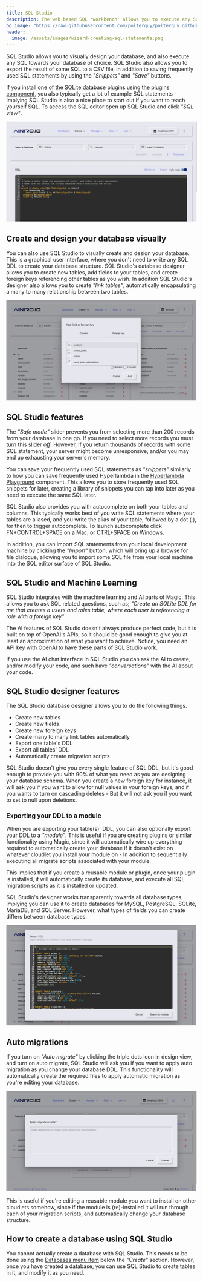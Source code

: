 ```yaml
---
title: SQL Studio
description: The web based SQL 'workbench' allows you to execute any SQL, see the result immediately, in addition to storing your frequently used SQL snippets for later.
og_image: "https://raw.githubusercontent.com/polterguy/polterguy.github.io/master/images/sql-editor.jpg"
header:
  image: /assets/images/wizard-creating-sql-statements.png
---
```


SQL Studio allows you to visually design your database, and also execute any SQL towards your database of choice.
SQL Studio also allows you to export the result of some SQL to a CSV file, in addition to saving frequently used
SQL statements by using the _"Snippets"_ and _"Save"_ buttons.

If you install one of the SQLite database
plugins using [the plugins component](/dashboard/plugins/), you also typically get a lot
of example SQL statements - Implying SQL Studio is also a nice place to start out if you
want to teach yourself SQL. To access the SQL editor open up SQL Studio and click _"SQL view"_.

![SQL Studio SQL view](https://raw.githubusercontent.com/polterguy/polterguy.github.io/master/images/sql-editor.jpg)

## Create and design your database visually

You can also use SQL Studio to visually create and design your database. This is a graphical user interface, where
you don't need to write any SQL DDL to create your database structure. SQL Studio's database designer
allows you to create new tables, add fields to your tables, and create foreign keys referencing other tables
as you wish. In addition SQL Studio's designer also allows you to create _"link tables"_, automatically
encapsulating a many to many relationship between two tables.

![SQL Studio design view](https://raw.githubusercontent.com/polterguy/polterguy.github.io/master/images/sql-designer.jpg)

## SQL Studio features

The _"Safe mode"_ slider prevents you from selecting more than 200 records from your database in one go.
If you need to select more records you must turn this slider _off_. However, if you return thousands of records
with some SQL statement, your server might become unresponsive, and/or you may end up exhausting your
server's memory.

You can save your frequently used SQL statements as _"snippets"_ similarly to how you can save frequently
used Hyperlambda in the [Hyperlambda Playground](/dashboard/hyperlambda-playground/) component.
This allows you to store frequently used SQL snippets for later, creating a library of snippets you
can tap into later as you need to execute the same SQL later.

SQL Studio also provides you with autocomplete on both your tables and columns. This typically
works best of you write SQL statements where your tables are aliased, and you write the alias of your table,
followed by a dot (.), for then to trigger autocomplete. To launch autocomplete click FN+CONTROL+SPACE
on a Mac, or CTRL+SPACE on Windows.

In addition, you can import SQL statements from your local development machine by clicking the _"Import"_
button, which will bring up a browse for file dialogue, allowing you to import some SQL file from your local
machine into the SQL editor surface of SQL Studio.

## SQL Studio and Machine Learning

SQL Studio integrates with the machine learning and AI parts of Magic. This allows you to ask SQL related
questions, such as; _"Create an SQLite DDL for me that creates a users and roles table, where each user is
referencing a role with a foreign key"_.

The AI features of SQL Studio doesn't always produce perfect code, but it is built
on top of OpenAI's APIs, so it should be good enough to give you at least an approximation
of what you want to achieve. Notice, you need an API key with OpenAI to have these parts of SQL Studio work.

If you use the AI chat interface in SQL Studio you can ask the AI to create, and/or modify your code, and
such have _"conversations"_ with the AI about your code.

## SQL Studio designer features

The SQL Studio database designer allows you to do the following things.

* Create new tables
* Create new fields
* Create new foreign keys
* Create many to many link tables automatically
* Export one table's DDL
* Export all tables' DDL
* Automatically create migration scripts

SQL Studio doesn't give you every single feature of SQL DDL, but it's good enough to provide you
with 90% of what you need as you are designing your database schema. When you create a new foreign key for instance,
it will ask you if you want to allow for null values in your foreign keys, and if you wants to turn on cascading
deletes - But it will not ask you if you want to set to null upon deletions.

### Exporting your DDL to a module

When you are exporting your table(s)' DDL, you can also optionally export your DDL to a _"module"_. This is
useful if you are creating plugins or similar functionality using Magic, since it will automatically wire
up everything required to automatically create your database if it doesn't exist on whatever cloudlet you
install your module on - In addition to sequentially executing all migrate scripts associated with your module.

This implies that if you create a reusable module or plugin, once your plugin is installed, it will automatically
create its database, and execute all SQL migration scripts as it is installed or updated.

SQL Studio's designer works transparently towards all database types, implying you can use it to create
databases for MySQL, PostgreSQL, SQLite, MariaDB, and SQL Server. However, what types of fields you can create
differs between database types.

![Export your database DDL to module](/assets/images/export-database-ddl.jpeg)

## Auto migrations

If you turn on _"Auto migrate"_ by clicking the triple dots icon in design view, and turn on auto migrate,
SQL Studio will ask you if you want to apply auto migration as you change your database DDL. This functionality
will automatically create the required files to apply automatic migration as you're editing your database.

![Auto migrate your database DDL](/assets/images/auto-migrate-database.jpeg)

This is useful if you're editing a reusable module you want to install on other cloudlets somehow, since if
the module is (re)-installed it will run through each of your migration scripts, and automatically change your
database structure.

## How to create a database using SQL Studio

You cannot actually create a database with SQL Studio. This needs to be done using the [Databases menu
item](/dashboard/databases/) below the _"Create"_ section. However, once you have created a database, you can
use SQL Studio to create tables in it, and modify it as you need.
